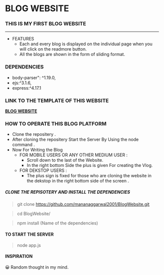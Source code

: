 # BLOG WEBSITE 


### THIS IS MY FIRST BLOG WEBSITE
<HR>


- FEATURES
  + Each and every blog is displayed on the individual page when you 
    will  click on the readmore button.
  + All the blogs are shown in the form of sliding format.

### DEPENDENCIES
- body-parser": ^1.19.0,
- ejs:^3.1.6,
- express:^4.17.1    
  
###  LINK TO THE TEMPLATE OF THIS WEBSITE

**[BLOG WEBSITE](https://mananaggarwal2001.github.io/BlogWebsite/)**

### HOW TO OPERATE THIS BLOG PLATFORM 
- Clone the repositery . 
- After cloning the repositery Start the Server By Using the node command .
- Now For Writing the Blog
  + FOR MOBILE USERS OR ANY OTHER MEDIUM USER :
    +  Scroll down to the last of the Website.
    +  In the right bottom Side the plus is given For creating the Vlog.
  + FOR DEKSTOP USERS :
    + The plus sign is fixed for those who are cloning the website in the dekstop in the right bottom  side of the screen .
  
##### CLONE THE REPISOTERY AND INSTALL THE DEPENDENCIES   
>  git clone https://github.com/mananaggarwal2001/BlogWebsite.git

>  cd BlogWebsite/

> npm install  (Name of the dependencies)

#### TO START THE SERVER
> node app.js

#### INSPIRATION 
😀 Random thought in my mind.        
